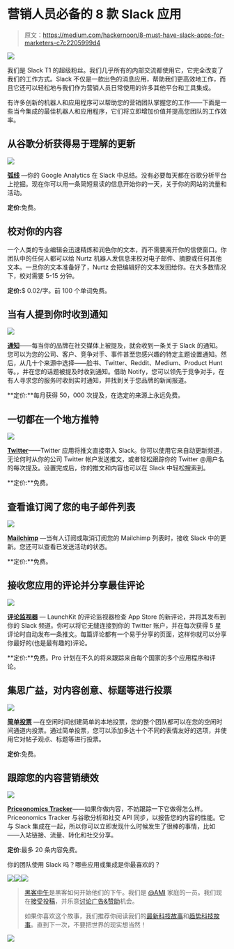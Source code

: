 # 营销人员必备的 8 款 Slack 应用

> 原文：<https://medium.com/hackernoon/8-must-have-slack-apps-for-marketers-c7c2205999d4>

![](img/9e7187c26a61a21c03c1602901d9a0f3.png)

我们是 Slack T1 的超级粉丝。我们几乎所有的内部交流都使用它，它完全改变了我们的工作方式。Slack 不仅是一款出色的消息应用，帮助我们更高效地工作，而且它还可以轻松地与我们作为营销人员日常使用的许多其他平台和工具集成。

有许多创新的机器人和应用程序可以帮助您的营销团队掌握您的工作——下面是一些当今集成的最佳机器人和应用程序，它们将立即增加价值并提高您团队的工作效率。

## **从谷歌分析获得易于理解的更新**

![](img/313fd176e7bb2af4c8e21dd5a8f907c4.png)

[**弧线**](https://arc.ai/) —你的 Google Analytics 在 Slack 中总结。没有必要每天都在谷歌分析平台上挖掘。现在你可以用一条简短易读的信息开始你的一天，关于你的网站的流量和活动。

**定价**:免费。

## **校对你的内容**

一个人类的专业编辑会迅速精炼和润色你的文本，而不需要离开你的信使窗口。你团队中的任何人都可以给 Nurtz 机器人发信息来校对电子邮件、摘要或任何其他文本。一旦你的文本准备好了，Nurtz 会把编辑好的文本发回给你。在大多数情况下，校对需要 5-15 分钟。

**定价:**$ 0.02/字。前 100 个单词免费。

## **当有人提到你时收到通知**

![](img/77bf61d1175a57e0367d10adebe2fc67.png)

[**通知**](https://notify.ly/)——每当你的品牌在社交媒体上被提及，就会收到一条关于 Slack 的通知。您可以为您的公司、客户、竞争对手、事件甚至您感兴趣的特定主题设置通知。然后，从几十个来源中选择——脸书、Twitter、Reddit、Medium、Product Hunt 等。，并在您的话题被提及时收到通知。借助 Notify，您可以领先于竞争对手，在有人寻求您的服务时收到实时通知，并找到关于您品牌的新闻报道。

**定价:**每月获得 50，000 次提及，在选定的来源上永远免费。

## **一切都在一个地方推特**

![](img/6f6349c9472e8c4c303554fb48016d9b.png)

[**Twitter**](https://slack.com/apps/A0F7XDW93-twitter)——Twitter 应用将推文直接带入 Slack。你可以使用它来自动更新频道，无论何时从你的公司 Twitter 帐户发送推文，或者轻松跟踪你的 Twitter @用户名的每次提及。设置完成后，你的推文和内容也可以在 Slack 中轻松搜索到。

**定价:**免费。

## **查看谁订阅了您的电子邮件列表**

![](img/463611237387da1a9c0aeb6f8d593239.png)

[**Mailchimp**](https://connect.mailchimp.com/integrations/slack) —当有人订阅或取消订阅您的 Mailchimp 列表时，接收 Slack 中的更新。您还可以查看已发送活动的状态。

**定价:**免费。

## **接收您应用的评论并分享最佳评论**

![](img/b207729feb592b99a2ed2797fcdfbf43.png)

[**评论监视器**](https://launchkit.io/reviews/) — LaunchKit 的评论监视器检查 App Store 的新评论，并将其发布到你的 Slack 频道。你可以将它无缝连接到你的 Twitter 账户，并在每次获得 5 星评论时自动发布一条推文。每篇评论都有一个易于分享的页面，这样你就可以分享你最好的(也是最有趣的)评论。

**定价:**免费。Pro 计划在不久的将来跟踪来自每个国家的多个应用程序和评论。

## **集思广益，对内容创意、标题等进行投票**

![](img/f07f916391492171545eafad2566f158.png)

[**简单投票**](https://simplepoll.rocks/) —在空闲时间创建简单的本地投票，您的整个团队都可以在您的空闲时间通道内投票。通过简单投票，您可以添加多达十个不同的表情友好的选项，并使用它对帖子观点、标题等进行投票。

**定价**:免费。

## **跟踪您的内容营销绩效**

![](img/3bb70979bc448e694a8891d8519c1403.png)

[**Priceonomics Tracker**](https://tracker.priceonomics.com/)——如果你做内容，不妨跟踪一下它做得怎么样。Priceonomics Tracker 与谷歌分析和社交 API 同步，以报告您的内容的性能。它与 Slack 集成在一起，所以你可以立即发现什么时候发生了很棒的事情，比如——入站链接、流量、转化和社交分享。

**定价**:最多 20 条内容免费。

你的团队使用 Slack 吗？哪些应用或集成是你最喜欢的？

[![](img/50ef4044ecd4e250b5d50f368b775d38.png)](http://bit.ly/HackernoonFB)[![](img/979d9a46439d5aebbdcdca574e21dc81.png)](https://goo.gl/k7XYbx)[![](img/2930ba6bd2c12218fdbbf7e02c8746ff.png)](https://goo.gl/4ofytp)

> [黑客中午](http://bit.ly/Hackernoon)是黑客如何开始他们的下午。我们是 [@AMI](http://bit.ly/atAMIatAMI) 家庭的一员。我们现在[接受投稿](http://bit.ly/hackernoonsubmission)，并乐意[讨论广告&赞助](mailto:partners@amipublications.com)机会。
> 
> 如果你喜欢这个故事，我们推荐你阅读我们的[最新科技故事](http://bit.ly/hackernoonlatestt)和[趋势科技故事](https://hackernoon.com/trending)。直到下一次，不要把世界的现实想当然！

[![](img/be0ca55ba73a573dce11effb2ee80d56.png)](https://goo.gl/Ahtev1)
